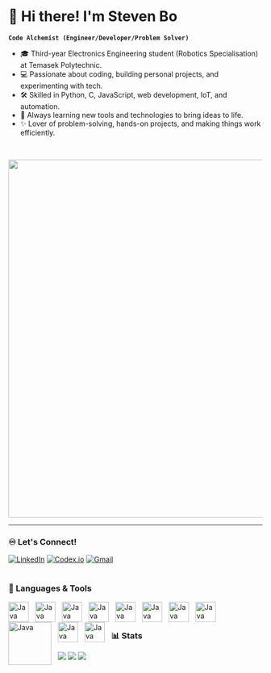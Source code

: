 # 🌊 Hi there! I'm Steven Bo 

**`Code Alchemist (Engineer/Developer/Problem Solver)`**

- 🎓 Third-year Electronics Engineering student (Robotics Specialisation) at Temasek Polytechnic.
- 💻 Passionate about coding, building personal projects, and experimenting with tech. 
- 🛠 Skilled in Python, C, JavaScript, web development, IoT, and automation.  
- 🚀 Always learning new tools and technologies to bring ideas to life. 
- ✨ Lover of problem-solving, hands-on projects, and making things work efficiently.  
<br />
<p align="left">
  <img src="https://i.pinimg.com/originals/90/70/32/9070324cdfc07c68d60eed0c39e77573.gif" width="710"/>
</p>

---

### ♾️ Let's Connect!


[![LinkedIn](https://img.shields.io/badge/LinkedIn-0A66C2?style=for-the-badge&logo=linkedin&logoColor=white)](https://www.linkedin.com/in/pyae-hlan-bo-b45313285/)
[![Codex.io](https://img.shields.io/badge/Codex.io-6C63FF?style=for-the-badge&logo=codeforces&logoColor=white)](https://www.codedex.io/@Katsuiii)
[![Gmail](https://img.shields.io/badge/Email-D14836?style=for-the-badge&logo=gmail&logoColor=white)](mailto:pyaehlanbo227@gmail.com)

#

### 🧰 Languages & Tools

<img align="left" alt="Java" width="40px" style="padding-right:10px;" src="https://cdn.jsdelivr.net/gh/devicons/devicon@latest/icons/python/python-original.svg" />
<img align="left" alt="Java" width="40px" style="padding-right:10px;" src="https://cdn.jsdelivr.net/gh/devicons/devicon@latest/icons/javascript/javascript-original.svg" />
<img align="left" alt="Java" width="40px" style="padding-right:10px;" src="https://cdn.jsdelivr.net/gh/devicons/devicon@latest/icons/vscode/vscode-original.svg" />
<img align="left" alt="Java" width="40px" style="padding-right:10px;" src="https://cdn.jsdelivr.net/gh/devicons/devicon@latest/icons/fusion/fusion-original.svg" />
<img align="left" alt="Java" width="40px" style="padding-right:10px;" src="https://cdn.jsdelivr.net/gh/devicons/devicon@latest/icons/cplusplus/cplusplus-original.svg" />
<img align="left" alt="Java" width="40px" style="padding-right:10px;" src="https://cdn.jsdelivr.net/gh/devicons/devicon@latest/icons/html5/html5-original.svg" />
<img align="left" alt="Java" width="40px" style="padding-right:10px;" src="https://cdn.jsdelivr.net/gh/devicons/devicon@latest/icons/css3/css3-original.svg" />
<img align="left" alt="Java" width="40px" style="padding-right:10px;" src="https://cdn.jsdelivr.net/gh/devicons/devicon@latest/icons/raspberrypi/raspberrypi-original.svg" />
<img align="left" alt="Java" width="85px" style="padding-right:10px;" src="https://cdn.brandfetch.io/idrkdMvzVL/theme/dark/logo.svg?c=1dxbfHSJFAPEGdCLU4o5B" />
<img align="left" alt="Java" width="40px" style="padding-right:10px;" src="https://cdn.jsdelivr.net/gh/devicons/devicon@latest/icons/arduino/arduino-original.svg" />
<img align="left" alt="Java" width="40px" style="padding-right:10px;" src="https://cdn.jsdelivr.net/gh/devicons/devicon@latest/icons/embeddedc/embeddedc-original.svg" />
<br />

#

### 📊 Stats

<img src="https://github-readme-stats.vercel.app/api?username=Katsu-Stv&theme=tokyonight&hide_border=false&include_all_commits=false&count_private=false" />
<img src="https://nirzak-streak-stats.vercel.app/?user=Katsu-Stv&theme=tokyonight&hide_border=false" />
<img src="https://github-readme-stats.vercel.app/api/top-langs/?username=Katsu-Stv&theme=tokyonight&hide_border=false&layout=compact" />
<br />

